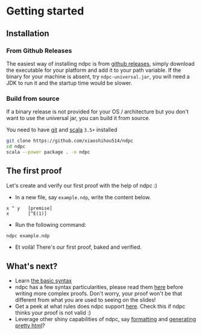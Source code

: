 # Getting started

## Installation

### From Github Releases

The easiest way of installing ndpc is from [github releases](https://github.com/xiaoshihou514/ndpc/releases), simply download the executable for your platform and add it to your path variable. If the binary for your machine is absent, try `ndpc-universal.jar`, you will need a JDK to run it and the startup time would be slower.

### Build from source

If a binary release is not provided for your OS / architecture but you don't want to use the universal jar, you can build it from source.

You need to have [git](https://git-scm.com/) and [scala](https://scala-lang.org) `3.5+` installed

```bash
git clone https://github.com/xiaoshihou514/ndpc
cd ndpc
scala --power package . -o ndpc
```

## The first proof

Let's create and verify our first proof with the help of ndpc :)

- In a new file, say `example.ndp`, write the content below.

```
x ^ y   [premise]
x       [^E(1)]
```

- Run the following command:

```bash
ndpc example.ndp
```

- Et voilà! There's our first proof, baked and verified.

## What's next?

- Learn [the basic syntax](/ndpc/syntax)
- ndpc has a few syntax particularities, please read them [here](/ndpc/syntax-gotchas) before writing more complex proofs. Don't worry, your proof won't be that different from what you are used to seeing on the slides!
- Get a peek at what rules does ndpc support [here](/ndpc/rules). Check this if ndpc thinks your proof is not valid :)
- Leverage other shiny capabilities of ndpc, say [formatting](/ndpc/toolchain) and [generating pretty html](/ndpc/toolchain)?
